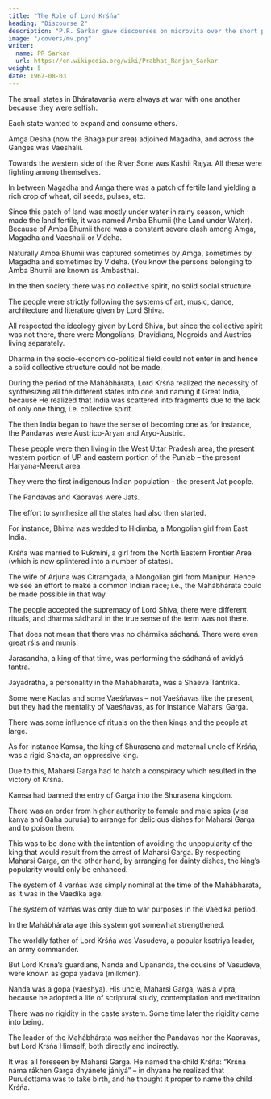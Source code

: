 ```yaml
---
title: "The Role of Lord Krśńa"
heading: "Discourse 2"
description: "P.R. Sarkar gave discourses on microvita over the short period of two and a half years from December 1986 to June 1989 at the very end of His life."
image: "/covers/mv.png"
writer:
  name: PR Sarkar
  url: https://en.wikipedia.org/wiki/Prabhat_Ranjan_Sarkar
weight: 5
date: 1967-08-03
---
```



The small states in Bháratavarśa were always at war with one another because they were selfish.

Each state wanted to expand and consume others.

Amga Desha (now the Bhagalpur area) adjoined Magadha, and across the Ganges was Vaeshalii.

Towards the western side of the River Sone was Kashii Rajya. All these were fighting among themselves. 

In between Magadha and Amga there was a patch of fertile land yielding a rich crop of wheat, oil seeds, pulses, etc. 

Since this patch of land was mostly under water in rainy season, which made the land fertile, it was named Amba Bhumii (the Land under Water). Because of Amba Bhumii there was a constant severe clash among Amga, Magadha and Vaeshalii or Videha. 

Naturally Amba Bhumii was captured sometimes by Amga, sometimes by Magadha and sometimes by Videha. (You know the persons belonging to Amba Bhumii are known as Ambastha).

In the then society there was no collective spirit, no solid social structure. 

The people were strictly following the systems of art, music, dance, architecture and literature given by Lord Shiva.

All respected the ideology given by Lord Shiva, but since the collective spirit was not there, there were Mongolians, Dravidians, Negroids and Austrics living separately. 

Dharma in the socio-economico-political field could not enter in and hence a solid collective structure could not be made. 

During the period of the Mahábhárata, Lord Krśńa realized the necessity of synthesizing all the different states into one and naming it Great India, because He realized that India was scattered into fragments due to the lack of only one thing, i.e. collective spirit.

The then India began to have the sense of becoming one as for instance, the Pandavas were Austrico-Aryan and Aryo-Austric. 

These people were then living in the West Uttar Pradesh area, the present western portion of UP and eastern portion of the Punjab – the present Haryana-Meerut area.

They were the first indigenous Indian population – the present Jat people.

The Pandavas and Kaoravas were Jats. 

The effort to synthesize all the states had also then started.

For instance, Bhima was wedded to Hidimba, a Mongolian girl from East India.

Krśńa was married to Rukmini, a girl from the North Eastern Frontier Area (which is now splintered into a number of states).

The wife of Arjuna was Citramgada, a Mongolian girl from Manipur. Hence we see an effort to make a common Indian race; i.e., the Mahábhárata could be made possible in that way.

The people accepted the supremacy of Lord Shiva, there were different rituals, and dharma sádhaná in the true sense of the term was not there.

That does not mean that there was no dhármika sádhaná. There were even great rśis and munis.

Jarasandha, a king of that time, was performing the sádhaná of avidyá tantra. 

Jayadratha, a personality in the Mahábhárata, was a Shaeva Tántrika.

Some were Kaolas and some Vaeśńavas – not Vaeśńavas like the present, but they had the mentality of Vaeśńavas, as for instance Maharsi Garga.

There was some influence of rituals on the then kings and the people at large.

As for instance Kamsa, the king of Shurasena and maternal uncle of Krśńa, was a rigid Shakta, an oppressive king. 

Due to this, Maharsi Garga had to hatch a conspiracy which resulted in the victory of Krśńa.

Kamsa had banned the entry of Garga into the Shurasena kingdom.

There was an order from higher authority to female and male spies (visa kanya and Gaha puruśa) to arrange for delicious dishes for Maharsi Garga and to poison them.

This was to be done with the intention of avoiding the unpopularity of the king that would result from the arrest of Maharsi Garga. By respecting Maharsi Garga, on the other hand, by arranging for dainty dishes, the king’s popularity would only be enhanced.

The system of 4 varńas was simply nominal at the time of the Mahábhárata, as it was in the Vaedika age.

The system of varńas was only due to war purposes in the Vaedika period.

In the Mahábhárata age this system got somewhat strengthened. 

The worldly father of Lord Krśńa was Vasudeva, a popular ksatriya leader, an army commander.

But Lord Krśńa’s guardians, Nanda and Upananda, the cousins of Vasudeva, were known as gopa yadava (milkmen). 

Nanda was a gopa (vaeshya). His uncle, Maharsi Garga, was a vipra, because he adopted a life of scriptural study, contemplation and meditation.

There was no rigidity in the caste system. Some time later the rigidity came into being.

The leader of the Mahábhárata was neither the Pandavas nor the Kaoravas, but Lord Krśńa Himself, both directly and indirectly. 

It was all foreseen by Maharsi Garga. He named the child Krśńa: “Krśńa náma rákhen Garga dhyánete jániyá” – in dhyána he realized that Puruśottama was to take birth, and he thought it proper to name the child Krśńa.

<!-- Ranchi -->
